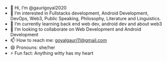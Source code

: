 - 👋 Hi, I’m @gaurigoyal2020
- 👀 I’m interested in Fullstacks development, Android Development, DevOps, Web3, Public Speaking, Philosophy, Literature and Linguistics.
- 🌱 I’m currently learning back end web dev, android dev and about web3
- 💞️ I’m looking to collaborate on Web Development and Android Development 
- 📫 How to reach me: goyalgauri11@gmail.com
- 😄 Pronouns: she/her
- ⚡ Fun fact: Anything witty has my heart

<!---
gaurigoyal2020/gaurigoyal2020 is a ✨ special ✨ repository because its `README.md` (this file) appears on your GitHub profile.
You can click the Preview link to take a look at your changes.
--->
